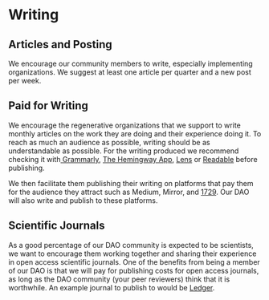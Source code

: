 # Writing

## Articles and Posting

We encourage our community members to write, especially implementing organizations. We suggest at least one article per quarter and a new post per week.

## Paid for Writing

We encourage the regenerative organizations that we support to write monthly articles on the work they are doing and their experience doing it. To reach as much an audience as possible, writing should be as understandable as possible. For the writing produced we recommend checking it with[ Grammarly](https://www.grammarly.com/plans), [The Hemingway App](https://hemingwayapp.com/desktop.html), [Lens](https://lens.dev) or [Readable](https://readable.com/pro/) before publishing.

We then facilitate them publishing their writing on platforms that pay them for the audience they attract such as Medium, Mirror, and [1729](https://1729.com). Our DAO will also write and publish to these platforms.&#x20;

## Scientific Journals

As a good percentage of our DAO community is expected to be scientists, we want to encourage them working together and sharing their experience in open access scientific journals. One of the benefits from being a member of our DAO is that we will pay for publishing costs for open access journals, as long as the DAO community (your peer reviewers) think that it is worthwhile. An example journal to publish to would be [Ledger](http://ledgerjournal.org/ojs/ledger). &#x20;
